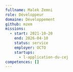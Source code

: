 ```yaml
---
fullname: Malek Zemni
role: Développeur
domaine: Développement
github: mzem
missions:
  - start: 2021-10-20
    end: 2026-04-10
    status: service
    employer: OCTO
    startups:
      - l-application-du-cej
competences: []
---
```

